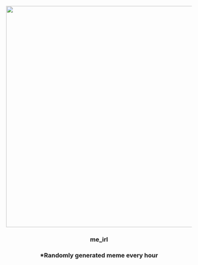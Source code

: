 <p align="center">
        <img src="https://i.redd.it/uxghpqs2vkx81.gif" width="600" height="600">
        </p>
        <h3 align="center">me_irl</h3>
        <h3 align="center">*Randomly generated meme every hour</h3>
    